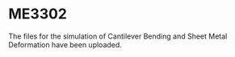 # ME3302

The files for the simulation of Cantilever Bending and Sheet Metal Deformation have been uploaded.
